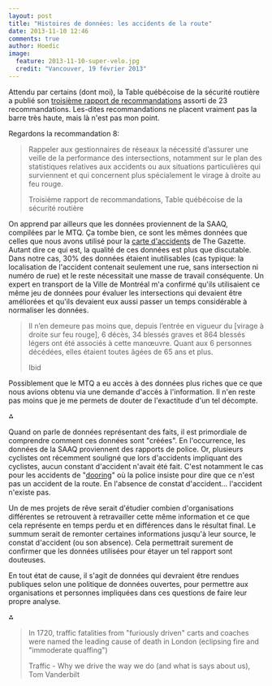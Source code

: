 ```yaml
---
layout: post
title: "Histoires de données: les accidents de la route"
date: 2013-11-10 12:46
comments: true
author: Hoedic
image:
  feature: 2013-11-10-super-velo.jpg
  credit: "Vancouver, 19 février 2013"
---
```



Attendu par certains (dont moi), la Table québécoise de la sécurité routière a publié son [troisième rapport de recommandations](http://www.mtq.gouv.qc.ca/portal/page/portal/Librairie/Publications/fr/salle_presse/2013/D%E9p%F4t%20troisi%E8me%20rapport%20de%20la%20TQSR/TQSR_rapport_complet_web.pdf) assorti de 23 recommandations. Les-dites recommandations ne placent vraiment pas la barre très haute, mais là n'est pas mon point.

Regardons la recommandation 8:

> Rappeler aux gestionnaires de réseaux la nécessité d’assurer une veille de la performance des intersections, notamment sur le plan des statistiques relatives aux accidents ou aux situations particulières qui surviennent et qui concernent plus spécialement le virage à droite au feu rouge.
> <div class="attrib">Troisième rapport de recommandations, Table québécoise de la sécurité routière</div>


On apprend par ailleurs que les données proviennent de la SAAQ, compilées par le MTQ. Ça tombe bien, ce sont les mêmes données que celles que nous avons utilisé pour la [carte d'accidents](http://www.montrealgazette.com/news/road-safety/map/index.html) de The Gazette. Autant dire ce qui est, la qualité de ces données est plus que discutable. Dans notre cas, 30% des données étaient inutilisables (cas typique: la localisation de l'accident contenait seulement une rue, sans intersection ni numéro de rue) et le reste nécessitait une masse de travail conséquente. Un expert en transport de la Ville de Montréal m'a confirmé qu'ils utilisaient ce même jeu de données pour évaluer les intersections qui devaient être améliorées et qu'ils devaient eux aussi passer un temps considérable à normaliser les données.

> Il n’en demeure pas moins que, depuis l’entrée en vigueur du [virage à droite sur feu rouge], 6 décès, 34 blessés graves et 864 blessés légers ont été associés à cette manœuvre. Quant aux 6 personnes décédées, elles étaient toutes âgées de 65 ans et plus.
> <div class="attrib">Ibid</div>

Possiblement que le MTQ a eu accès à des données plus riches que ce que nous avions obtenu via une demande d'accès à l'information. Il n'en reste pas moins que je me permets de douter de l'exactitude d'un tel décompte.

⁂

Quand on parle de données représentant des faits, il est primordiale de comprendre comment ces données sont "créées". En l'occurrence, les données de la SAAQ proviennent des rapports de police. Or, plusieurs cyclistes ont récemment souligné que lors d'accidents impliquant des cyclistes, aucun constant d'accident n'avait été fait. C'est notamment le cas pour les accidents de "[dooring](http://www.cbc.ca/news/canada/montreal/cyclists-say-more-needs-to-be-done-to-prevent-dooring-1.2074231)" où la police insiste pour dire que ce n'est pas un accident de la route. En l'absence de constat d'accident... l'accident n'existe pas.

Un de mes projets de rêve serait d'étudier combien d'organisations différentes se retrouvent à retravailler cette même information et ce que cela représente en temps perdu et en différences dans le résultat final. Le summum serait de remonter certaines informations jusqu'à leur source, le constat d'accident (ou son absence). Cela permettrait surement de confirmer que les données utilisées pour étayer un tel rapport sont douteuses.

En tout état de cause, il s'agit de données qui devraient être rendues publiques selon une politique de données ouvertes, pour permettre aux organisations et personnes impliquées dans ces questions de faire leur propre analyse.

⁂

> In 1720, traffic fatalities from "furiously driven" carts and coaches were named the leading cause of death in London (eclipsing fire and "immoderate quaffing")
> <div class="attrib">Traffic - Why we drive the way we do (and what is says about us), Tom Vanderbilt</div>

